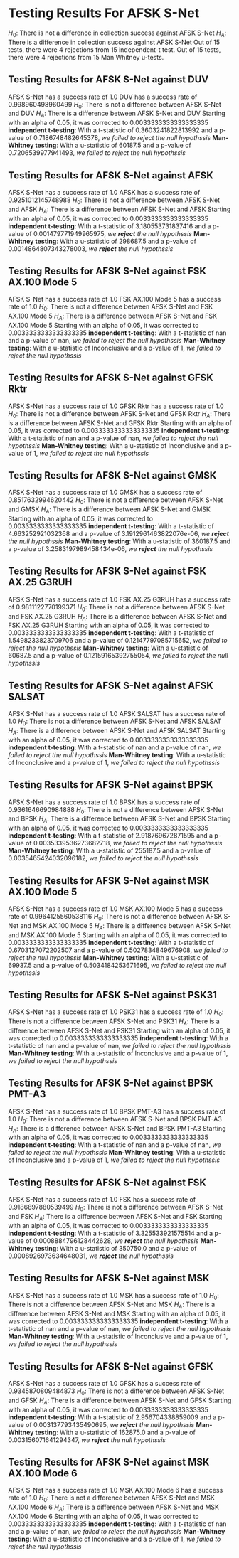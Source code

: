 # Testing Results For AFSK S-Net 
$H_{0}$: There is not a difference in collection success against AFSK S-Net 
$H_{A}$: There is a difference in collection success against AFSK S-Net
Out of 15 tests, there were 4 rejections from 15 independent-t test.
Out of 15 tests, there were 4 rejections from 15 Man Whitney u-tests.
## Testing Results for AFSK S-Net against DUV 
AFSK S-Net has a success rate of 1.0
DUV has a success rate of 0.998960498960499
$H_{0}$: There is not a difference between AFSK S-Net and DUV
$H_{A}$: There is a difference between AFSK S-Net and DUV
Starting with an alpha of 0.05, it was corrected to 0.0033333333333333335
__independent t-testing__: With a t-statistic of 0.3603241822813992 and a p-value of 0.7186748482645378, _we failed to reject the null hypothssis_
__Man-Whitney testing__: With a u-statistic of 60187.5 and a p-value of 0.7206539977941493, _we failed to reject the null hypothssis_
## Testing Results for AFSK S-Net against AFSK 
AFSK S-Net has a success rate of 1.0
AFSK has a success rate of 0.9251012145748988
$H_{0}$: There is not a difference between AFSK S-Net and AFSK
$H_{A}$: There is a difference between AFSK S-Net and AFSK
Starting with an alpha of 0.05, it was corrected to 0.0033333333333333335
__independent t-testing__: With a t-statistic of 3.180553731837416 and a p-value of 0.001479771949965975, _we **reject** the null hypothssis_
__Man-Whitney testing__: With a u-statistic of 298687.5 and a p-value of 0.0014864807343278003, _we **reject** the null hypothssis_
## Testing Results for AFSK S-Net against FSK AX.100 Mode 5 
AFSK S-Net has a success rate of 1.0
FSK AX.100 Mode 5 has a success rate of 1.0
$H_{0}$: There is not a difference between AFSK S-Net and FSK AX.100 Mode 5
$H_{A}$: There is a difference between AFSK S-Net and FSK AX.100 Mode 5
Starting with an alpha of 0.05, it was corrected to 0.0033333333333333335
__independent t-testing__: With a t-statistic of nan and a p-value of nan, _we failed to reject the null hypothssis_
__Man-Whitney testing__: With a u-statistic of Inconclusive and a p-value of 1, _we failed to reject the null hypothssis_
## Testing Results for AFSK S-Net against GFSK Rktr 
AFSK S-Net has a success rate of 1.0
GFSK Rktr has a success rate of 1.0
$H_{0}$: There is not a difference between AFSK S-Net and GFSK Rktr
$H_{A}$: There is a difference between AFSK S-Net and GFSK Rktr
Starting with an alpha of 0.05, it was corrected to 0.0033333333333333335
__independent t-testing__: With a t-statistic of nan and a p-value of nan, _we failed to reject the null hypothssis_
__Man-Whitney testing__: With a u-statistic of Inconclusive and a p-value of 1, _we failed to reject the null hypothssis_
## Testing Results for AFSK S-Net against GMSK 
AFSK S-Net has a success rate of 1.0
GMSK has a success rate of 0.8517632994620442
$H_{0}$: There is not a difference between AFSK S-Net and GMSK
$H_{A}$: There is a difference between AFSK S-Net and GMSK
Starting with an alpha of 0.05, it was corrected to 0.0033333333333333335
__independent t-testing__: With a t-statistic of 4.663252921032368 and a p-value of 3.1912961463822076e-06, _we **reject** the null hypothssis_
__Man-Whitney testing__: With a u-statistic of 360187.5 and a p-value of 3.2583197989458434e-06, _we **reject** the null hypothssis_
## Testing Results for AFSK S-Net against FSK AX.25 G3RUH 
AFSK S-Net has a success rate of 1.0
FSK AX.25 G3RUH has a success rate of 0.9811122770199371
$H_{0}$: There is not a difference between AFSK S-Net and FSK AX.25 G3RUH
$H_{A}$: There is a difference between AFSK S-Net and FSK AX.25 G3RUH
Starting with an alpha of 0.05, it was corrected to 0.0033333333333333335
__independent t-testing__: With a t-statistic of 1.5498233823709706 and a p-value of 0.12147797085715652, _we failed to reject the null hypothssis_
__Man-Whitney testing__: With a u-statistic of 60687.5 and a p-value of 0.12159165392755054, _we failed to reject the null hypothssis_
## Testing Results for AFSK S-Net against AFSK SALSAT 
AFSK S-Net has a success rate of 1.0
AFSK SALSAT has a success rate of 1.0
$H_{0}$: There is not a difference between AFSK S-Net and AFSK SALSAT
$H_{A}$: There is a difference between AFSK S-Net and AFSK SALSAT
Starting with an alpha of 0.05, it was corrected to 0.0033333333333333335
__independent t-testing__: With a t-statistic of nan and a p-value of nan, _we failed to reject the null hypothssis_
__Man-Whitney testing__: With a u-statistic of Inconclusive and a p-value of 1, _we failed to reject the null hypothssis_
## Testing Results for AFSK S-Net against BPSK 
AFSK S-Net has a success rate of 1.0
BPSK has a success rate of 0.9361646690984888
$H_{0}$: There is not a difference between AFSK S-Net and BPSK
$H_{A}$: There is a difference between AFSK S-Net and BPSK
Starting with an alpha of 0.05, it was corrected to 0.0033333333333333335
__independent t-testing__: With a t-statistic of 2.918769672871595 and a p-value of 0.0035339536273682718, _we failed to reject the null hypothssis_
__Man-Whitney testing__: With a u-statistic of 255187.5 and a p-value of 0.0035465424032096182, _we failed to reject the null hypothssis_
## Testing Results for AFSK S-Net against MSK AX.100 Mode 5 
AFSK S-Net has a success rate of 1.0
MSK AX.100 Mode 5 has a success rate of 0.9964125560538116
$H_{0}$: There is not a difference between AFSK S-Net and MSK AX.100 Mode 5
$H_{A}$: There is a difference between AFSK S-Net and MSK AX.100 Mode 5
Starting with an alpha of 0.05, it was corrected to 0.0033333333333333335
__independent t-testing__: With a t-statistic of 0.6703127072202507 and a p-value of 0.5027834849676908, _we failed to reject the null hypothssis_
__Man-Whitney testing__: With a u-statistic of 69937.5 and a p-value of 0.5034184253671695, _we failed to reject the null hypothssis_
## Testing Results for AFSK S-Net against PSK31 
AFSK S-Net has a success rate of 1.0
PSK31 has a success rate of 1.0
$H_{0}$: There is not a difference between AFSK S-Net and PSK31
$H_{A}$: There is a difference between AFSK S-Net and PSK31
Starting with an alpha of 0.05, it was corrected to 0.0033333333333333335
__independent t-testing__: With a t-statistic of nan and a p-value of nan, _we failed to reject the null hypothssis_
__Man-Whitney testing__: With a u-statistic of Inconclusive and a p-value of 1, _we failed to reject the null hypothssis_
## Testing Results for AFSK S-Net against BPSK PMT-A3 
AFSK S-Net has a success rate of 1.0
BPSK PMT-A3 has a success rate of 1.0
$H_{0}$: There is not a difference between AFSK S-Net and BPSK PMT-A3
$H_{A}$: There is a difference between AFSK S-Net and BPSK PMT-A3
Starting with an alpha of 0.05, it was corrected to 0.0033333333333333335
__independent t-testing__: With a t-statistic of nan and a p-value of nan, _we failed to reject the null hypothssis_
__Man-Whitney testing__: With a u-statistic of Inconclusive and a p-value of 1, _we failed to reject the null hypothssis_
## Testing Results for AFSK S-Net against FSK 
AFSK S-Net has a success rate of 1.0
FSK has a success rate of 0.9186897880539499
$H_{0}$: There is not a difference between AFSK S-Net and FSK
$H_{A}$: There is a difference between AFSK S-Net and FSK
Starting with an alpha of 0.05, it was corrected to 0.0033333333333333335
__independent t-testing__: With a t-statistic of 3.325533921575514 and a p-value of 0.0008884796128442628, _we **reject** the null hypothssis_
__Man-Whitney testing__: With a u-statistic of 350750.0 and a p-value of 0.0008926973634648031, _we **reject** the null hypothssis_
## Testing Results for AFSK S-Net against MSK 
AFSK S-Net has a success rate of 1.0
MSK has a success rate of 1.0
$H_{0}$: There is not a difference between AFSK S-Net and MSK
$H_{A}$: There is a difference between AFSK S-Net and MSK
Starting with an alpha of 0.05, it was corrected to 0.0033333333333333335
__independent t-testing__: With a t-statistic of nan and a p-value of nan, _we failed to reject the null hypothssis_
__Man-Whitney testing__: With a u-statistic of Inconclusive and a p-value of 1, _we failed to reject the null hypothssis_
## Testing Results for AFSK S-Net against GFSK 
AFSK S-Net has a success rate of 1.0
GFSK has a success rate of 0.9345870809484873
$H_{0}$: There is not a difference between AFSK S-Net and GFSK
$H_{A}$: There is a difference between AFSK S-Net and GFSK
Starting with an alpha of 0.05, it was corrected to 0.0033333333333333335
__independent t-testing__: With a t-statistic of 2.956704338859009 and a p-value of 0.003137793435490695, _we **reject** the null hypothssis_
__Man-Whitney testing__: With a u-statistic of 162875.0 and a p-value of 0.003156071641294347, _we **reject** the null hypothssis_
## Testing Results for AFSK S-Net against MSK AX.100 Mode 6 
AFSK S-Net has a success rate of 1.0
MSK AX.100 Mode 6 has a success rate of 1.0
$H_{0}$: There is not a difference between AFSK S-Net and MSK AX.100 Mode 6
$H_{A}$: There is a difference between AFSK S-Net and MSK AX.100 Mode 6
Starting with an alpha of 0.05, it was corrected to 0.0033333333333333335
__independent t-testing__: With a t-statistic of nan and a p-value of nan, _we failed to reject the null hypothssis_
__Man-Whitney testing__: With a u-statistic of Inconclusive and a p-value of 1, _we failed to reject the null hypothssis_
